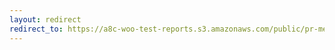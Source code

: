 ```yaml
---
layout: redirect
redirect_to: https://a8c-woo-test-reports.s3.amazonaws.com/public/pr-merge/39514/e2e/index.html
---
```


